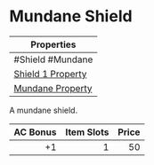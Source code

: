 # Mundane Shield

| Properties                                                                |
| ------------------------------------------------------------------------- |
| #Shield #Mundane                                                          |
| [Shield 1 Property](../Armor%20Properties/Shield%20X%20Property.md)       |
| [Mundane Property](../../../Material%20Properties/Mundane%20Property.md)  |
A mundane shield.

| AC Bonus | Item Slots | Price |
| -------: | ---------: | ----: |
|       +1 |          1 |    50 |
